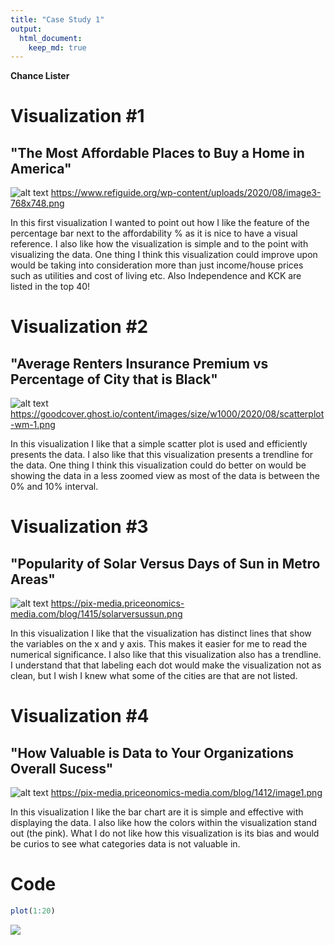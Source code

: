 ```yaml
---
title: "Case Study 1"
output: 
  html_document:
    keep_md: true
---
```



**Chance Lister**

# Visualization #1
## "The Most Affordable Places to Buy a Home in America"

![alt text](https://www.refiguide.org/wp-content/uploads/2020/08/image3-768x748.png)
https://www.refiguide.org/wp-content/uploads/2020/08/image3-768x748.png

In this first visualization I wanted to point out how I like the feature of the percentage bar next to the affordability % as it is nice to have a visual reference. I also like how the visualization is simple and to the point with visualizing the data. One thing I think this visualization could improve upon would be taking into consideration more than just income/house prices such as utilities and cost of living etc. Also Independence and KCK are listed in the top 40!

# Visualization #2
## "Average Renters Insurance Premium vs Percentage of City that is Black"

![alt text](https://goodcover.ghost.io/content/images/size/w1000/2020/08/scatterplot-wm-1.png)
https://goodcover.ghost.io/content/images/size/w1000/2020/08/scatterplot-wm-1.png

In this visualization I like that a simple scatter plot is used and efficiently presents the data. I also  like that this visualization presents a trendline for the data. One thing I think this visualization could do better on would be showing the data in a less zoomed view as most of the data is between the 0% and 10% interval. 

# Visualization #3
## "Popularity of Solar Versus Days of Sun in Metro Areas"

![alt text](https://pix-media.priceonomics-media.com/blog/1415/solarversussun.png)
https://pix-media.priceonomics-media.com/blog/1415/solarversussun.png

In this visualization I like that the visualization has distinct lines that show the variables on the x and y axis. This makes it easier for me to read the numerical significance. I also like that this visualization also has a trendline. I understand that that labeling each dot would make the visualization not as clean, but I wish I knew what some of the cities are that are not listed.

# Visualization #4
## "How Valuable is Data to Your Organizations Overall Sucess"

![alt text](https://pix-media.priceonomics-media.com/blog/1412/image1.png)
https://pix-media.priceonomics-media.com/blog/1412/image1.png

In this visualization I like the bar chart are it is simple and effective with displaying the data. I also like how the colors within the visualization stand out (the pink). What I do not like how this visualization is its bias and would be curios to see what categories data is not valuable in.

# Code


```r
plot(1:20)
```

![](Case_Study1_files/figure-html/unnamed-chunk-1-1.png)<!-- -->

